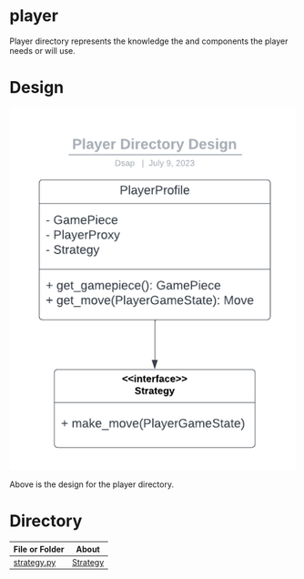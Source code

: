 # player

Player directory represents the knowledge the and components the player needs or will use.

# Design

![Fig player_directory_design.png](./../../resources/UML_diagrams/player_directory_design.png)

Above is the design for the player directory.

# Directory 
| File or Folder | About |
| ---            | ---   |
| [strategy.py](./strategy.py) | [Strategy](./strategy.py)